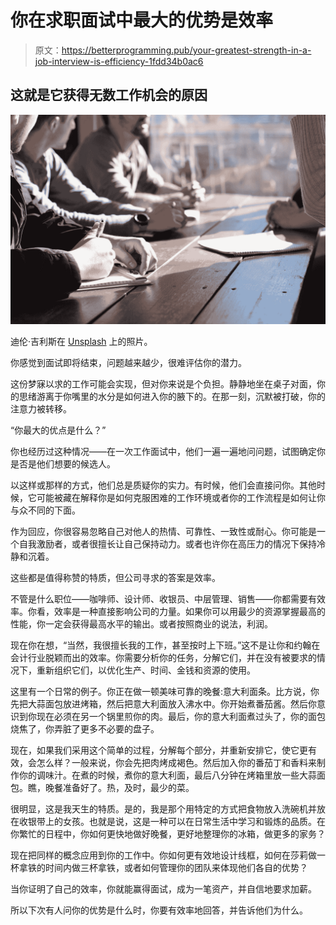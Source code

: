 # 你在求职面试中最大的优势是效率

> 原文：<https://betterprogramming.pub/your-greatest-strength-in-a-job-interview-is-efficiency-1fdd34b0ac6>

## 这就是它获得无数工作机会的原因

![](img/8a685e12b8bacba551e4283f1e869975.png)

迪伦·吉利斯在 [Unsplash](https://unsplash.com?utm_source=medium&utm_medium=referral) 上的照片。

你感觉到面试即将结束，问题越来越少，很难评估你的潜力。

这份梦寐以求的工作可能会实现，但对你来说是个负担。静静地坐在桌子对面，你的思绪游离于你嘴里的水分是如何进入你的腋下的。在那一刻，沉默被打破，你的注意力被转移。

“你最大的优点是什么？”

你也经历过这种情况——在一次工作面试中，他们一遍一遍地问问题，试图确定你是否是他们想要的候选人。

以这样或那样的方式，他们总是质疑你的实力。有时候，他们会直接问你。其他时候，它可能被藏在解释你是如何克服困难的工作环境或者你的工作流程是如何让你与众不同的下面。

作为回应，你很容易忽略自己对他人的热情、可靠性、一致性或耐心。你可能是一个自我激励者，或者很擅长让自己保持动力。或者也许你在高压力的情况下保持冷静和沉着。

这些都是值得称赞的特质，但公司寻求的答案是效率。

不管是什么职位——咖啡师、设计师、收银员、中层管理、销售——你都需要有效率。你看，效率是一种直接影响公司的力量。如果你可以用最少的资源掌握最高的性能，你一定会获得最高水平的输出。或者按照商业的说法，利润。

现在你在想，“当然，我很擅长我的工作，甚至按时上下班。”这不是让你和约翰在会计行业脱颖而出的效率。你需要分析你的任务，分解它们，并在没有被要求的情况下，重新组织它们，以优化生产、时间、金钱和资源的使用。

这里有一个日常的例子。你正在做一顿美味可靠的晚餐:意大利面条。比方说，你先把大蒜面包放进烤箱，然后把意大利面放入沸水中。你开始煮番茄酱。然后你意识到你现在必须在另一个锅里煎你的肉。最后，你的意大利面煮过头了，你的面包烧焦了，你弄脏了更多不必要的盘子。

现在，如果我们采用这个简单的过程，分解每个部分，并重新安排它，使它更有效，会怎么样？一般来说，你会先把肉烤成褐色。然后加入你的番茄丁和香料来制作你的调味汁。在煮的时候，煮你的意大利面，最后八分钟在烤箱里放一些大蒜面包。瞧，晚餐准备好了。热，及时，最少的菜。

很明显，这是我天生的特质。是的，我是那个用特定的方式把食物放入洗碗机并放在收银带上的女孩。也就是说，这是一种可以在日常生活中学习和锻炼的品质。在你繁忙的日程中，你如何更快地做好晚餐，更好地整理你的冰箱，做更多的家务？

现在把同样的概念应用到你的工作中。你如何更有效地设计线框，如何在莎莉做一杯拿铁的时间内做三杯拿铁，或者如何管理你的团队来体现他们各自的优势？

当你证明了自己的效率，你就能赢得面试，成为一笔资产，并自信地要求加薪。

所以下次有人问你的优势是什么时，你要有效率地回答，并告诉他们为什么。